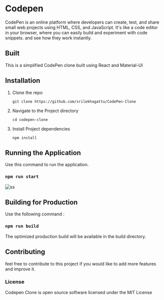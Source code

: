 # Codepen

CodePen is an online platform where developers can create, test, and share small web projects using HTML, CSS, and JavaScript. It's like a code editor in your browser, where you can easily build and experiment with code snippets. and see how they work instantly. 

## Built

This is a simplified CodePen clone built using React and Material-UI

## Installation

1. Clone the repo
   
    `git clone https://github.com/srilekhagattu/CodePen-Clone`
   
2.  Navigate to the Project directory

    `cd codepen-clone`
    
3. Install Project dependencies

    `npm install`

## Running the Application
Use this command to run the application.
 ### `npm run start`

 ![ss](https://github.com/user-attachments/assets/d2a24ac2-54c8-4f88-88f1-05e504df221d)

##  Building for Production

Use the following command :

### `npm run build`

The optimized production build will be available in the build directory.

## Contributing

 feel free to contribute to this project if you would like to add more features and improve it.

### License

Codepen Clone is open source software licensed under the MIT License








